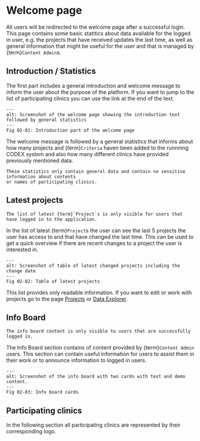 # Welcome page

All users will be redirected to the welcome page after a successful login. This page contains
some basic statitics about data available for the logged in user, e.g. the projects that have
received updates the last time, as well as general information that might be useful for the user
and that is managed by {term}`Content Admin`s.

## Introduction / Statistics

The first part includes a general introduction and welcome message to inform the user about the
purpose of the platform. If you want to jump to the list of participating clinics you can use the
link at the end of the text.

```{figure} images/welcome_page_intro.png
---
alt: Screenshot of the welcome page showing the introduction text followed by general statistics
---
Fig 02-01: Introduction part of the welcome page
```

The welcome message is followed by a general statistics that informs about how many projects and
{term}`Criteria` haven been added to the runnning CODEX system and also how many different clinics have
provided previously mentioned data.

```{note}
These statistics only contain general data and contain no sensitive information about contents
or names of participating clinics.
```

## Latest projects

```{important}
The list of latest {term}`Project`s is only visible for users that have logged in to the application.
```

In the list of latest {term}`Project`s the user can see the last 5 projects the user has access to and that
have changed the last time. This can be used to get a quick overview if there are recent changes
to a project the user is interested in.

```{figure} images/latest_projects.png
---
alt: Screenshot of table of latest changed projects including the change date
---
Fig 02-02: Table of latest projects
```

This list provides only readable information. If you want to edit or work with projects go to the
page [Projects](../04_projects/04_projects.md) or [Data Explorer](../05_data_explorer/05_data_explorer.md).

## Info Board

```{important}
The info board content is only visible to users that are successfully logged in.
```

The Info Board section contains of content provided by {term}`Content Admin` users. This section
can contain useful information for users to assist them in their work or to announce information
to logged in users.

```{figure} images/info_board.png
---
alt: Screenshot of the info board with two cards with test and demo content.
---
Fig 02-03: Info board cards
```

## Participating clinics

In the following section all participating clinics are represented by their corresponding logo.
